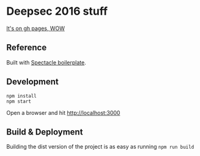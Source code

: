 # Deepsec 2016 stuff

[It's on gh pages, WOW](https://feychou.github.io/deepsec-stuff)

## Reference

Built with [Spectacle boilerplate](https://github.com/FormidableLabs/spectacle-boilerplate).

## Development

```
npm install
npm start
```

Open a browser and hit [http://localhost:3000](http://localhost:3000)

## Build & Deployment

Building the dist version of the project is as easy as running `npm run build`
